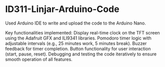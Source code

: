 # ID311-Linjar-Arduino-Code

Used Arduino IDE to write and upload the code to the Arduino Nano.

Key functionalities implemented:
Display real-time clock on the TFT screen using the Adafruit GFX and ILI9341 libraries.
Pomodoro timer logic with adjustable intervals (e.g., 25 minutes work, 5 minutes break).
Buzzer feedback for timer completion.
Button functionality for user interaction (start, pause, reset).
Debugging and testing the code iteratively to ensure smooth operation of all features.
